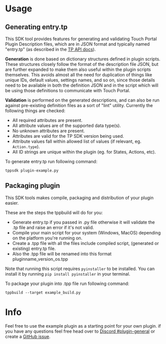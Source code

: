 # Usage

## Generating entry.tp

This SDK tool provides features for generating and validating Touch Portal Plugin Description files,
which are in JSON format and typically named "entry.tp" (as described in the [TP API docs](https://www.touch-portal.com/api/)).

**Generation** is done based on dictionary structures defined in plugin scripts. These structures closely follow
the format of the description file JSON, but are further expanded to make them also useful within the plugin
scripts themselves. This avoids almost all the need for duplication of things like unique IDs, default values,
settings names, and so on, since those details need to be available in both the definition JSON and in the
script which will be using those definitions to communicate with Touch Portal.

**Validation** is performed on the generated descriptions, and can also be run against pre-existing definition files
as a sort of "lint" utility. Currently the following things are checked:
- All required attributes are present.
- All attribute values are of the supported data type(s).
- No unknown attributes are present.
- Attributes are valid for the TP SDK version being used.
- Attribute values fall within allowed list of values (if relevant, eg. `Action.type`).
- All ID strings are unique within the plugin (eg. for States, Actions, etc).

To generate entry.tp run following command:

```
tppsdk plugin-example.py
```

## Packaging plugin

 This SDK tools makes compile, packaging and distribution of your plugin easier.

 These are the steps the tppbuild will do for you:
 - Generate entry.tp if you passed in .py file otherwise it will validate the .tp file and raise an error if it's not valid.
 - Compile your main script for your system (Windows, MacOS) depending on the platform you're running on.
 - Create a .tpp file with all the files include compiled script, (generated or existing) entry.tp file.
 - Also the .tpp file will be renamed into this format pluginname_version_os.tpp

Note that running this script requires `pyinstaller` to be installed. You can install it by running `pip install pyinstaller` in your terminal.

To package your plugin into .tpp file run following command:

```
tppbuild --target example_build.py
```

# Info
Feel free to use the example plugin as a starting point for your own plugin. if you have any questions feel free head over to [Discord #plugin-general](https://discord.gg/MgxQb8r) or create a [GitHub issue](https://github.com/KillerBOSS2019/TouchPortal-API/issues/new).
